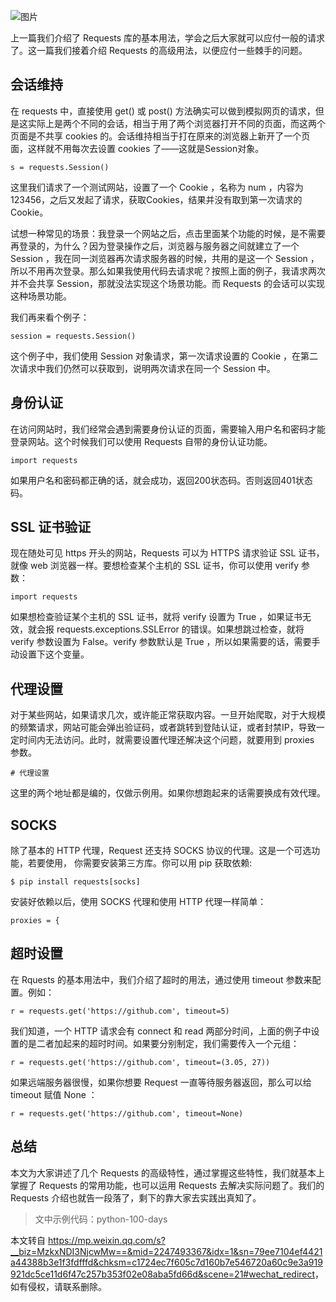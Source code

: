 ![图片](https://mmbiz.qpic.cn/mmbiz_jpg/SAy0yVjKWywF1B2sqROJSwGqkBTnf3iaCY0NicU3iaflojDougbyrWHezpZkPo7ViaglL4pQgXEANKZGRsts1PA2TQ/640?wx_fmt=jpeg&wxfrom=5&wx_lazy=1&wx_co=1)

上一篇我们介绍了 Requests 库的基本用法，学会之后大家就可以应付一般的请求了。这一篇我们接着介绍 Requests 的高级用法，以便应付一些棘手的问题。

会话维持
----

在 requests 中，直接使用 get() 或 post() 方法确实可以做到模拟网页的请求，但是这实际上是两个不同的会话，相当于用了两个浏览器打开不同的页面，而这两个页面是不共享 cookies 的。会话维持相当于打在原来的浏览器上新开了一个页面，这样就不用每次去设置 cookies 了——这就是Session对象。

```
s = requests.Session()
```

这里我们请求了一个测试网站，设置了一个 Cookie ，名称为 num ，内容为123456，之后又发起了请求，获取Cookies，结果并没有取到第一次请求的 Cookie。

试想一种常见的场景：我登录一个网站之后，点击里面某个功能的时候，是不需要再登录的，为什么？因为登录操作之后，浏览器与服务器之间就建立了一个 Session ，我在同一浏览器再次请求服务器的时候，共用的是这一个 Session ，所以不用再次登录。那么如果我使用代码去请求呢？按照上面的例子，我请求两次并不会共享 Session，那就没法实现这个场景功能。而 Requests 的会话可以实现这种场景功能。

我们再来看个例子：

```
session = requests.Session()
```

这个例子中，我们使用 Session 对象请求，第一次请求设置的 Cookie ，在第二次请求中我们仍然可以获取到，说明两次请求在同一个 Session 中。

身份认证
----

在访问网站时，我们经常会遇到需要身份认证的页面，需要输入用户名和密码才能登录网站。这个时候我们可以使用 Requests 自带的身份认证功能。

```
import requests
```

如果用户名和密码都正确的话，就会成功，返回200状态码。否则返回401状态码。

SSL 证书验证
--------

现在随处可见 https 开头的网站，Requests 可以为 HTTPS 请求验证 SSL 证书，就像 web 浏览器一样。要想检查某个主机的 SSL 证书，你可以使用 verify 参数：

```
import requests
```

如果想检查验证某个主机的 SSL 证书，就将 verify 设置为 True ，如果证书无效，就会报 requests.exceptions.SSLError 的错误。如果想跳过检查，就将 verify 参数设置为 False。verify 参数默认是 True ，所以如果需要的话，需要手动设置下这个变量。

代理设置
----

对于某些网站，如果请求几次，或许能正常获取内容。一旦开始爬取，对于大规模的频繁请求，网站可能会弹出验证码，或者跳转到登陆认证，或者封禁IP，导致一定时间内无法访问。此时，就需要设置代理还解决这个问题，就要用到 proxies 参数。

```
# 代理设置
```

这里的两个地址都是编的，仅做示例用。如果你想跑起来的话需要换成有效代理。

SOCKS
-----

除了基本的 HTTP 代理，Request 还支持 SOCKS 协议的代理。这是一个可选功能，若要使用， 你需要安装第三方库。你可以用 pip 获取依赖:

```
$ pip install requests[socks]
```

安装好依赖以后，使用 SOCKS 代理和使用 HTTP 代理一样简单：

```
proxies = {
```

超时设置
----

在 Rquests 的基本用法中，我们介绍了超时的用法，通过使用 timeout 参数来配置。例如：

```
r = requests.get('https://github.com', timeout=5)
```

我们知道，一个 HTTP 请求会有 connect 和 read 两部分时间，上面的例子中设置的是二者加起来的超时时间。如果要分别制定，我们需要传入一个元组：

```
r = requests.get('https://github.com', timeout=(3.05, 27))
```

如果远端服务器很慢，如果你想要 Request 一直等待服务器返回，那么可以给 timeout 赋值 None ：

```
r = requests.get('https://github.com', timeout=None)
```

总结
--

本文为大家讲述了几个 Requests 的高级特性，通过掌握这些特性，我们就基本上掌握了 Requests 的常用功能，也可以运用 Requests 去解决实际问题了。我们的 Requests 介绍也就告一段落了，剩下的靠大家去实践出真知了。

> 文中示例代码：python-100-days

本文转自 <https://mp.weixin.qq.com/s?__biz=MzkxNDI3NjcwMw==&mid=2247493367&idx=1&sn=79ee7104ef4421a44388b3e1f3fdfffd&chksm=c1724ec7f605c7d160b7e546720a60c9e3a919921dc5ce11d6f47c257b353f02e08aba5fd66d&scene=21#wechat_redirect>，如有侵权，请联系删除。